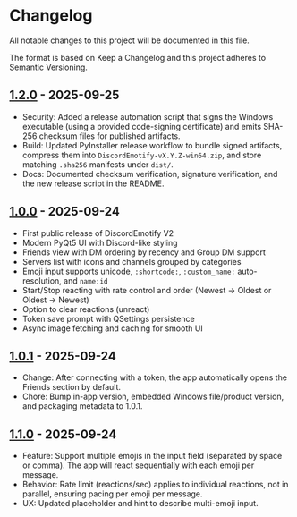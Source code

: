 # Changelog

All notable changes to this project will be documented in this file.

The format is based on Keep a Changelog and this project adheres to Semantic Versioning.

## [1.2.0] - 2025-09-25

- Security: Added a release automation script that signs the Windows executable (using a provided code-signing certificate) and emits SHA-256 checksum files for published artifacts.
- Build: Updated PyInstaller release workflow to bundle signed artifacts, compress them into `DiscordEmotify-vX.Y.Z-win64.zip`, and store matching `.sha256` manifests under `dist/`.
- Docs: Documented checksum verification, signature verification, and the new release script in the README.

[1.2.0]: https://github.com/Otm02/DiscordEmotifyV2/releases/tag/v1.2.0

## [1.0.0] - 2025-09-24

- First public release of DiscordEmotify V2
- Modern PyQt5 UI with Discord-like styling
- Friends view with DM ordering by recency and Group DM support
- Servers list with icons and channels grouped by categories
- Emoji input supports unicode, `:shortcode:`, `:custom_name:` auto-resolution, and `name:id`
- Start/Stop reacting with rate control and order (Newest → Oldest or Oldest → Newest)
- Option to clear reactions (unreact)
- Token save prompt with QSettings persistence
- Async image fetching and caching for smooth UI

[1.0.0]: https://github.com/Otm02/DiscordEmotifyV2/releases/tag/v1.0.0
 
## [1.0.1] - 2025-09-24

- Change: After connecting with a token, the app automatically opens the Friends section by default.
- Chore: Bump in-app version, embedded Windows file/product version, and packaging metadata to 1.0.1.

[1.0.1]: https://github.com/Otm02/DiscordEmotifyV2/releases/tag/v1.0.1

## [1.1.0] - 2025-09-24

- Feature: Support multiple emojis in the input field (separated by space or comma). The app will react sequentially with each emoji per message.
- Behavior: Rate limit (reactions/sec) applies to individual reactions, not in parallel, ensuring pacing per emoji per message.
- UX: Updated placeholder and hint to describe multi-emoji input.

[1.1.0]: https://github.com/Otm02/DiscordEmotifyV2/releases/tag/v1.1.0